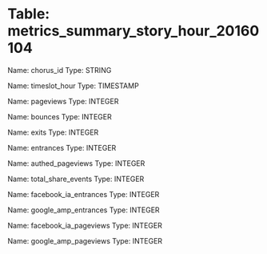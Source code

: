 Table: metrics_summary_story_hour_20160104
==========================================

Name: chorus_id
Type: STRING

Name: timeslot_hour
Type: TIMESTAMP

Name: pageviews
Type: INTEGER

Name: bounces
Type: INTEGER

Name: exits
Type: INTEGER

Name: entrances
Type: INTEGER

Name: authed_pageviews
Type: INTEGER

Name: total_share_events
Type: INTEGER

Name: facebook_ia_entrances
Type: INTEGER

Name: google_amp_entrances
Type: INTEGER

Name: facebook_ia_pageviews
Type: INTEGER

Name: google_amp_pageviews
Type: INTEGER

